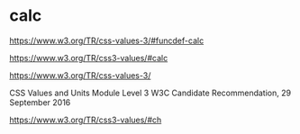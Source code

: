 # calc  




https://www.w3.org/TR/css-values-3/#funcdef-calc  

https://www.w3.org/TR/css3-values/#calc




https://www.w3.org/TR/css-values-3/

CSS Values and Units Module Level 3
W3C Candidate Recommendation, 29 September 2016



https://www.w3.org/TR/css3-values/#ch



